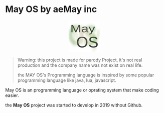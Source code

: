 # May OS by aeMay inc

<p align="center" rel="noopener noreferrer"><img width="100" src="svg/mayoslogo.svg" alt="May OS"></img></p>

> Warning: this project is made for parody Project, it's not real production and the company name was not exist on real life.
>
> the MAY OS's Programming language is inspired by some popular programming language like java, lua, javascript.

May OS is an programming language or oprating system that make coding easier.

the **May OS** project was started to develop in 2019 without Github.

